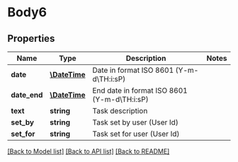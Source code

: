 # Body6

## Properties
Name | Type | Description | Notes
------------ | ------------- | ------------- | -------------
**date** | [**\DateTime**](\DateTime.md) | Date in format ISO 8601 (Y-m-d\\TH:i:sP) | 
**date_end** | [**\DateTime**](\DateTime.md) | End date in format ISO 8601 (Y-m-d\\TH:i:sP) | 
**text** | **string** | Task description | 
**set_by** | **string** | Task set by user (User Id) | 
**set_for** | **string** | Task set for user (User Id) | 

[[Back to Model list]](../../README.md#documentation-for-models) [[Back to API list]](../../README.md#documentation-for-api-endpoints) [[Back to README]](../../README.md)

